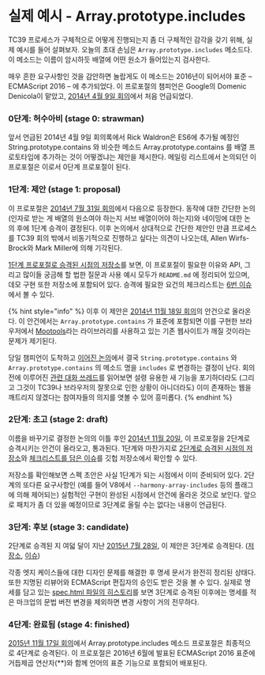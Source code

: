 # 실제 예시 - Array.prototype.includes

TC39 프로세스가 구체적으로 어떻게 진행되는지 좀 더 구체적인 감각을 갖기 위해, 실제 예시를 들어 살펴보자. 오늘의 초대 손님은 `Array.prototype.includes` 메소드다. 이 메소드는 이름이 암시하듯 배열에 어떤 원소가 들어있는지 검사한다. 

매우 흔한 요구사항인 것을 감안하면 놀랍게도 이 메소드는 2016년이 되어서야 표준 – ECMAScript 2016 – 에 추가되었다. 이 프로포절의 챔피언은 Google의 Domenic Denicola이 맡았고, [2014년 4월 9일 회의](http://tc39.github.io/tc39-notes/2014-04_apr-9.html#45-arrayprototypecontains)에서 처음 언급되었다.

### **0단계: 허수아비 \(stage 0: strawman\)**

앞서 언급된 2014년 4월 9일 회의록에서 Rick Waldron은 ES6에 추가될 예정인 String.prototype.contains 와 비슷한 메소드 Array.prototype.contains 를 배열 프로토타입에 추가하는 것이 어떻겠냐는 제안을 제시한다. 메일링 리스트에서 논의되던 이 프로포절은 이로서 0단계 프로포절이 된다.

### **1단계: 제안 \(stage 1: proposal\)**

이 프로포절은 [2014년 7월 31일 회의](http://tc39.github.io/tc39-notes/2014-07_jul-31.html)에서 다음으로 등장한다. 동작에 대한 간단한 논의 \(인자로 받는 게 배열의 원소여야 하는지 서브 배열이어야 하는지\)와 네이밍에 대한 논의 후에 1단계 승격이 결정된다. 이후 논의에서 상대적으로 간단한 제안인 만큼 프로세스를 TC39 회의 밖에서 비동기적으로 진행하고 싶다는 의견이 나오는데, Allen Wirfs-Brock와 Mark Miller에 의해 기각된다.

[1단계 프로포절로 승격된 시점의 저장소](https://github.com/tc39/Array.prototype.includes/tree/4fafe65eaa57e6da65ecbe48aa3978b199087645)를 보면, 이 프로포절이 필요한 이유와 API, 그리고 많이들 궁금해 할 법한 질문과 사용 예시 모두가 `README.md` 에 정리되어 있으며, 데모 구현 또한 저장소에 포함되어 있다. 승격에 필요한 요건의 체크리스트는 [6번 이슈](https://github.com/tc39/Array.prototype.includes/issues/6)에서 볼 수 있다.

{% hint style="info" %}
이후 이 제안은 [2014년 11월 18일 회의](http://tc39.github.io/tc39-notes/2014-11_nov-18.html#44-arrayprototypecontains-breaks-mootools)의 안건으로 올라온다. 이 안건에서는 `Array.prototype.contains` 가 표준에 포함되면 이를 구현한 브라우저에서 [Mootools](https://mootools.net/)라는 라이브러리를 사용하고 있는 기존 웹사이트가 깨질 것이라는 문제가 제기된다. 

당일 챔피언이 도착하고 [이어진 논의](http://tc39.github.io/tc39-notes/2014-11_nov-18.html#51--44-arrayprototypecontains-and-stringprototypecontains)에서 결국 `String.prototype.contains` 와 `Array.prototype.contains` 의 메소드 명을 `includes` 로 변경하는 결정이 난다. 회의 전에 이루어진 [관련 대화 쓰레드](https://esdiscuss.org/topic/having-a-non-enumerable-array-prototype-contains-may-not-be-web-compatible)를 읽어보면 설령 유용한 새 기능을 포기하더라도 \(그리고 그것이 TC39나 브라우저의 잘못으로 인한 상황이 아니더라도\) 이미 존재하는 웹을 깨트리지 않겠다는 참여자들의 의지를 엿볼 수 있어 흥미롭다.
{% endhint %}

### **2단계: 초고 \(stage 2: draft\)**

이름을 바꾸기로 결정한 논의의 이틀 후인 [2014년 11월 20일](http://tc39.github.io/tc39-notes/2014-11_nov-20.html#55-arrayprototypeincludes-proposal-to-move-to-stage-2), 이 프로포절을 2단계로 승격시키는 안건이 올라오고, 통과된다. 1단계와 마찬가지로 [2단계로 승격된 시점의 저장소](https://github.com/tc39/Array.prototype.includes/tree/6e3b78c927aeda20b9d40e81303f9d44596cd904)와 [체크리스트를 담은 이슈](https://github.com/tc39/Array.prototype.includes/issues/10)를 깃헙 저장소에서 확인할 수 있다.

저장소를 확인해보면 스펙 초안은 사실 1단계가 되는 시점에서 이미 준비되어 있다. 2단계의 또다른 요구사항인 \(예를 들어 V8에서 `--harmony-array-includes` 등의 플래그에 의해 제어되는\) 실험적인 구현이 완성된 시점에서 안건에 올라온 것으로 보인다. 앞으로 패치가 좀 더 있을 예정이므로 3단계로 올릴 수는 없다는 내용이 언급된다. 

### **3단계: 후보 \(stage 3: candidate\)**

2단계로 승격된 지 여덟 달이 지난 [2015년 7월 28일](http://tc39.github.io/tc39-notes/2015-07_july-28.html#6i-advance-arrayprototypeincludes-to-stage-3), 이 제안은 3단계로 승격된다. \([저장소](https://github.com/tc39/Array.prototype.includes/tree/5c3538772881d6efefb6c328d2c6ac0f8fe5170a), [이슈](https://github.com/tc39/Array.prototype.includes/issues/12)\)

각종 엣지 케이스들에 대한 디자인 문제를 해결한 후 명세 문서가 완전히 정리된 상태다. 또한 지명된 리뷰어와 ECMAScript 편집자의 승인도 받은 것을 볼 수 있다. 실제로 명세를 담고 있는 [spec.html 파일의 히스토리](https://github.com/tc39/Array.prototype.includes/commits/master/spec.html)를 보면 3단계로 승격된 이후에는 명세를 적은 마크업의 문법 버전 변경을 제외하면 변경 사항이 거의 전무하다.

### **4단계: 완료됨 \(stage 4: finished\)**

[2015년 11월 17일 회의](http://tc39.github.io/tc39-notes/2015-11_nov-17.html#arrayprototypeincludes)에서 Array.prototype.includes 메소드 프로포절은 최종적으로 4단계로 승격된다. 이 프로포절은 2016년 6월에 발표된 ECMAScript 2016 표준에 거듭제곱 연산자\(\*\*\)와 함께 언어의 표준 기능으로 포함되어 배포된다.

